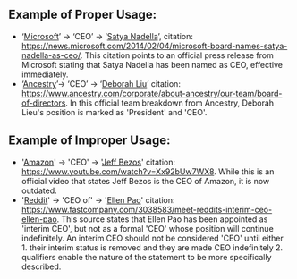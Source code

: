 ## Example of Proper Usage:
* ‘[Microsoft](https://golden.com/wiki/Microsoft-6GKP)’ → ‘CEO’ → ‘[Satya Nadella](https://golden.com/wiki/Satya_Nadella-RJ9YY6)’, citation: https://news.microsoft.com/2014/02/04/microsoft-board-names-satya-nadella-as-ceo/. This citation points to an official press release from Microsoft stating that Satya Nadella has been named as CEO, effective immediately.
* ‘[Ancestry](https://golden.com/wiki/Ancestry.com-9AP8VV)’→ ‘CEO’ → ‘[Deborah Liu](https://golden.com/wiki/Deborah_Liu-MA56GK3)’ citation: https://www.ancestry.com/corporate/about-ancestry/our-team/board-of-directors. In this official team breakdown from Ancestry, Deborah Lieu's position is marked as 'President' and 'CEO'.

## Example of Improper Usage:
* '[Amazon](https://golden.com/wiki/Amazon_(company)-B6VEMY)' -> 'CEO' -> '[Jeff Bezos](https://golden.com/wiki/Jeff_Bezos-D63VY)' citation: https://www.youtube.com/watch?v=Xx92bUw7WX8. While this is an official video that states Jeff Bezos is the CEO of Amazon, it is now outdated. 
* '[Reddit](https://golden.com/wiki/Reddit-XXAM46)' -> 'CEO of' -> '[Ellen Pao](https://golden.com/wiki/Ellen_Pao-N4AA4D)' citation: https://www.fastcompany.com/3038583/meet-reddits-interim-ceo-ellen-pao. This source states that Ellen Pao has been appointed as 'interim CEO', but not as a formal 'CEO' whose position will continue indefinitely. An interim CEO should not be considered 'CEO' until either 1. their interim status is removed and they are made CEO indefinitely 2. qualifiers enable the nature of the statement to be more specifically described.